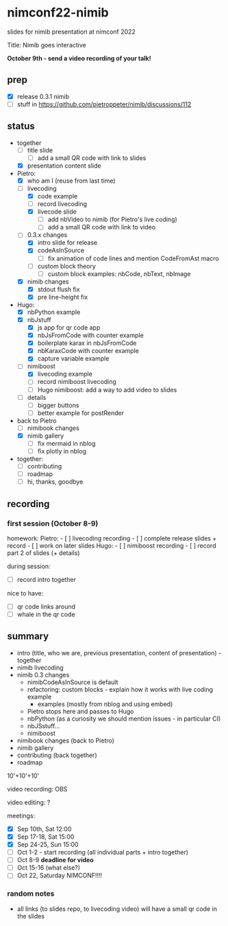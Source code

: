 # nimconf22-nimib

slides for nimib presentation at nimconf 2022

Title: Nimib goes interactive

**October 9th - send a video recording of your talk!**

## prep

- [x] release 0.3.1 nimib
- [ ] stuff in https://github.com/pietroppeter/nimib/discussions/112

## status

- together
  - [ ] title slide
    - [ ] add a small QR code with link to slides
  - [x] presentation content slide
- Pietro:
  - [x] who am I (reuse from last time)
  - [ ] livecoding
    - [x] code example
    - [ ] record livecoding
    - [x] livecode slide
      - [ ] add nbVideo to nimib (for Pietro's live coding)
      - [ ] add a small QR code with link to video
  - [ ] 0.3.x changes
    - [x] intro slide for release
    - [x] codeAsInSource
      - [ ] fix animation of code lines and mention CodeFromAst macro
    - [ ] custom block theory
      - [ ] custom block examples: nbCode, nbText, nbImage
  - [x] nimib changes
    - [x] stdout flush fix
    - [x] pre line-height fix
- Hugo:
  - [x] nbPython example
  - [x] nbJstuff
    - [x] js app for qr code app
    - [x] nbJsFromCode with counter example
    - [x] boilerplate karax in nbJsFromCode
    - [x] nbKaraxCode with counter example
    - [x] capture variable example
  - [ ] nimiboost
    - [x] livecoding example
    - [ ] record nimiboost livecoding
    - [ ] Hugo nimiboost: add a way to add video to slides
  - [ ] details
    - [ ] bigger buttons
    - [ ] better example for postRender
- back to Pietro
  - [ ] nimibook changes
  - [x] nimib gallery
    - [ ] fix mermaid in nblog
    - [ ] fix plotly in nblog
- together:
  - [ ] contributing
  - [ ] roadmap
  - [ ] hi, thanks, goodbye

## recording

### first session (October 8-9)

homework:
  Pietro:
    - [ ] livecoding recording
    - [ ] complete release slides + record
    - [ ] work on later slides 
  Hugo:
    - [ ] nimiboost recording
    - [ ] record part 2 of slides (+ details)

during session:
  - [ ] record intro together

nice to have:
  - [ ] qr code links around
  - [ ] whale in the qr code

## summary

- intro (title, who we are, previous presentation, content of presentation) - together
- nimib livecoding
- nimib 0.3 changes
  - nimibCodeAsInSource is default
  - refactoring: custom blocks - explain how it works with live coding example
    - examples (mostly from nblog and using embed)
  - Pietro stops here and passes to Hugo
  - nbPython (as a curiosity we should mention issues - in particular CI)
  - nbJSstuff...
  - nimiboost
- nimibook changes (back to Pietro)
- nimib gallery
- contributing (back together)
- roadmap

10'+10'+10'

video recording: OBS

video editing: ?

meetings:
- [x] Sep 10th, Sat 12:00
- [x] Sep 17-18, Sat 15:00
- [x] Sep 24-25, Sun 15:00
- [ ] Oct 1-2 - start recording (all individual parts + intro together)
- [ ] Oct 8-9 **deadline for video**
- [ ] Oct 15-16 (what else?)
- [ ] Oct 22, Saturday NIMCONF!!!!

### random notes

- all links (to slides repo, to livecoding video) will have a small qr code in the slides
